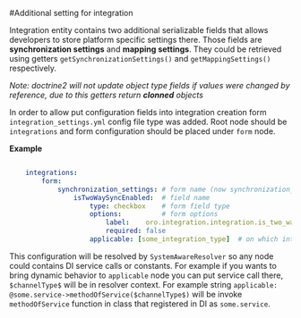 #Additional setting for integration

Integration entity contains two additional serializable fields that allows developers to store platform specific
settings there. Those fields are **synchronization settings** and **mapping settings**. They could be retrieved using
getters `getSynchronizationSettings()` and `getMappingSettings()` respectively.

_Note: doctrine2 will not update object type fields if values were changed by reference, due to this getters return **clonned** objects_

In order to allow put configuration fields into integration creation form `integration_settings.yml` config file type was added.
Root node should be `integrations` and form configuration should be placed under `form` node.

**Example**

```yaml

    integrations:
        form:
            synchronization_settings: # form name (now synchronization_settings and mapping_settings are available)
                isTwoWaySyncEnabled:  # field name
                    type: checkbox    # form field type
                    options:          # form options
                        label:    oro.integration.integration.is_two_way_sync_enabled.label
                        required: false
                    applicable: [some_integration_type]  # on which integration types this setting should be shown
```

This configuration will be resolved by `SystemAwareResolver` so any node could contains DI service calls or constants.
For example if you wants to bring dynamic behavior to `applicable` node you can put service call there, `$channelType$`
will be in resolver context. For example string `applicable: @some.service->methodOfService($channelType$)` will be invoke
`methodOfService` function in class that registered in DI as `some.service`.
